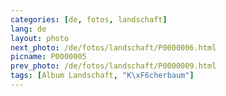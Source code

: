 ```yaml
---
categories: [de, fotos, landschaft]
lang: de
layout: photo
next_photo: /de/fotos/landschaft/P0000006.html
picname: P0000005
prev_photo: /de/fotos/landschaft/P0000009.html
tags: [Album Landschaft, "K\xF6cherbaum"]
---
```

